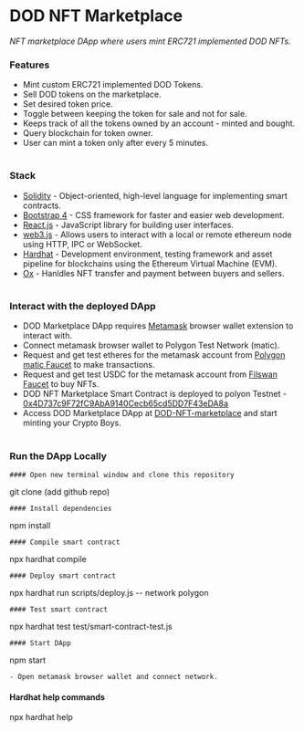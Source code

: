 # DOD NFT Marketplace
<i>NFT marketplace DApp where users mint ERC721 implemented  DOD NFTs.</i>

### Features
- Mint custom ERC721 implemented DOD Tokens.
- Sell DOD tokens on the marketplace.
- Set desired token price.
- Toggle between keeping the token for sale and not for sale.
- Keeps track of all the tokens owned by an account - minted and bought.
- Query blockchain for token owner.
- User can mint a token only after every 5 minutes.
#
### Stack
- [Solidity](https://docs.soliditylang.org/en/v0.7.6/) - Object-oriented, high-level language for implementing smart contracts.
- [Bootstrap 4](https://getbootstrap.com/) - CSS framework for faster and easier web development.
- [React.js](https://reactjs.org/) - JavaScript library for building user interfaces.
- [web3.js](https://web3js.readthedocs.io/en/v1.3.4/) - Allows users to interact with a local or remote ethereum node using HTTP, IPC or WebSocket.
- [Hardhat](https://hardhat.org/) - Development environment, testing framework and asset pipeline for blockchains using the Ethereum Virtual Machine (EVM).
- [Ox](https://docs.0x.org/) - Hanldles NFT transfer and payment between buyers and sellers.
#
### Interact with the deployed DApp
- DOD Marketplace DApp requires [Metamask](https://metamask.io/) browser wallet extension to interact with.
- Connect metamask browser wallet to Polygon Test Network (matic).
- Request and get test etheres for the metamask account from [Polygon matic Faucet](https://faucet.polygon.technology/) to make transactions.
- Request and get test USDC for the metamask account from [Filswan Faucet](https://calibration-faucet.filswan.com/#/dashboard) to buy NFTs.
- DOD NFT Marketplace Smart Contract is deployed to polyon Testnet - [0x4D737c9F72fC9AbA9140Cecb65cd5DD7F43eDA8a](https://mumbai.polygonscan.com/address/0x4D737c9F72fC9AbA9140Cecb65cd5DD7F43eDA8a)
- Access DOD Marketplace DApp at [DOD-NFT-marketplace](https://dod-nft-marketplace.netlify.app/) and start minting your Crypto Boys.
#
### Run the DApp Locally
```
#### Open new terminal window and clone this repository
```
git clone (add github repo)
```
#### Install dependencies
```
npm install
```
#### Compile smart contract
```
npx hardhat compile
```
#### Deploy smart contract 
```
npx hardhat run scripts/deploy.js -- network polygon
```
#### Test smart contract
```
npx hardhat test test/smart-contract-test.js
```
#### Start DApp
```
npm start
```
- Open metamask browser wallet and connect network.
```
#### Hardhat help commands
npx hardhat help

```
